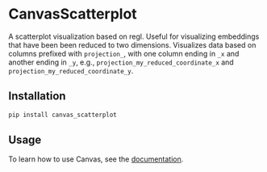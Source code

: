 # CanvasScatterplot

A scatterplot visualization based on regl.
Useful for visualizing embeddings that have been been reduced to two dimensions.
Visualizes data based on columns prefixed with `projection_`, with one column ending in `_x` and another ending in `_y`, e.g., `projection_my_reduced_coordinate_x` and `projection_my_reduced_coordinate_y`.

## Installation

```bash
pip install canvas_scatterplot
```

## Usage

To learn how to use Canvas, see the [documentation](https://satishlokkoju.github.io/deepview/).
